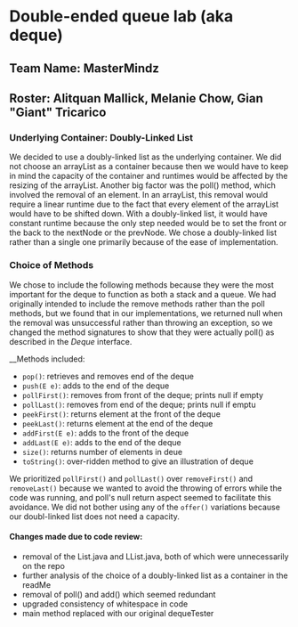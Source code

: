 # Double-ended queue lab (aka deque)
## Team Name: MasterMindz

## Roster: Alitquan Mallick, Melanie Chow, Gian "Giant" Tricarico

### Underlying Container: Doubly-Linked List
We decided to use a doubly-linked list as the underlying container. We did not choose an arrayList as a container because then we would
have to keep in mind the capacity of the container and runtimes would be affected by the resizing of the arrayList. Another big factor was 
the poll() method, which involved the removal of an element. In an arrayList, this removal would require a linear runtime due to the fact 
that every element of the arrayList would have to be shifted down. With a doubly-linked list, it would have constant runtime because
the only step needed would be to set the front or the back to the nextNode or the prevNode. We chose a doubly-linked list rather than 
a single one primarily because of the ease of implementation.

### Choice of Methods
We chose to include the following methods because they were the most important for the deque to function as both a stack and a queue. We 
had originally intended to include the remove methods rather than the poll methods, but we found that in our implementations, we returned 
null when the removal was unsuccessful rather than throwing an exception, so we changed the method signatures to show that they were 
actually poll() as described in the *Deque* interface.

__Methods included:

* `pop()`: retrieves and removes end of the deque
* `push(E e)`: adds to the end of the deque
* `pollFirst()`: removes from front of the deque; prints null if empty
* `pollLast()`: removes from end of the deque; prints null if emptu
* `peekFirst()`: returns element at the front of the deque
* `peekLast()`: returns element at the end of the deque
* `addFirst(E e)`: adds to the front of the deque
* `addLast(E e)`: adds to the end of the deque
* `size()`: returns number of elements in deue
* `toString()`: over-ridden method to give an illustration of deque

We prioritized `pollFirst()` and `pollLast()` over `removeFirst()` and `removeLast()` because we wanted to avoid the throwing of errors 
while the code was running, and poll's null return aspect seemed to facilitate this avoidance. We did not bother using any of the 
`offer()` variations because our doubl-linked list does not need a capacity.

#### Changes made due to code review:
* removal of the List.java and LList.java, both of which were unnecessarily on the repo
* further analysis of the choice of a doubly-linked list as a container in the readMe
* removal of poll() and add() which seemed redundant
* upgraded consistency of whitespace in code
* main method replaced with our original dequeTester
